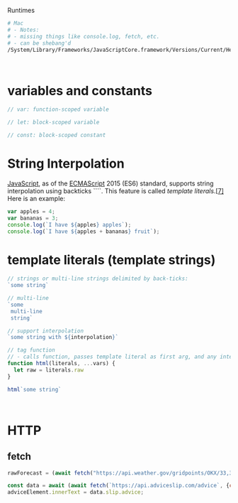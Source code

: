 

Runtimes

```bash
# Mac
# - Notes:
# - missing things like console.log, fetch, etc.
# - can be shebang'd
/System/Library/Frameworks/JavaScriptCore.framework/Versions/Current/Helpers/jsc




```



# variables and constants

```javascript
// var: function-scoped variable

// let: block-scoped variable

// const: block-scoped constant

```



# String Interpolation

[JavaScript](https://en.wikipedia.org/wiki/JavaScript), as of the [ECMAScript](https://en.wikipedia.org/wiki/ECMAScript) 2015 (ES6) standard, supports string interpolation using backticks ````. This feature is called *template literals*.[[7\]](https://en.wikipedia.org/wiki/String_interpolation#cite_note-7) Here is an example:

```javascript
var apples = 4;
var bananas = 3;
console.log(`I have ${apples} apples`);
console.log(`I have ${apples + bananas} fruit`);
```





# template literals (template strings)

```javascript
// strings or multi-line strings delimited by back-ticks:
`some string`

// multi-line
`some
 multi-line
 string`

// support interpolation
`some string with ${interpolation}`

// tag function
// - calls function, passes template literal as first arg, and any interpolation expresses as subsequent args
function html(literals, ...vars) {
  let raw = literals.raw
}

html`some string`




```





# HTTP


## fetch

```javascript
rawForecast = (await fetch("https://api.weather.gov/gridpoints/OKX/33,37/forecast")).json()

const data = await (await fetch(`https://api.adviceslip.com/advice`, {cache: "no-store"})).json();
adviceElement.innerText = data.slip.advice;




```






